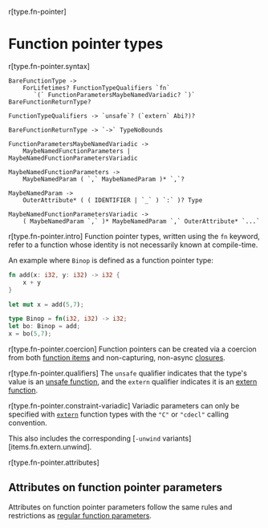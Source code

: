 r[type.fn-pointer]
# Function pointer types

r[type.fn-pointer.syntax]
```grammar,types
BareFunctionType ->
    ForLifetimes? FunctionTypeQualifiers `fn`
       `(` FunctionParametersMaybeNamedVariadic? `)` BareFunctionReturnType?

FunctionTypeQualifiers -> `unsafe`? (`extern` Abi?)?

BareFunctionReturnType -> `->` TypeNoBounds

FunctionParametersMaybeNamedVariadic ->
    MaybeNamedFunctionParameters | MaybeNamedFunctionParametersVariadic

MaybeNamedFunctionParameters ->
    MaybeNamedParam ( `,` MaybeNamedParam )* `,`?

MaybeNamedParam ->
    OuterAttribute* ( ( IDENTIFIER | `_` ) `:` )? Type

MaybeNamedFunctionParametersVariadic ->
    ( MaybeNamedParam `,` )* MaybeNamedParam `,` OuterAttribute* `...`
```

r[type.fn-pointer.intro]
Function pointer types, written using the `fn` keyword, refer to a function
whose identity is not necessarily known at compile-time.

An example where `Binop` is defined as a function pointer type:

```rust
fn add(x: i32, y: i32) -> i32 {
    x + y
}

let mut x = add(5,7);

type Binop = fn(i32, i32) -> i32;
let bo: Binop = add;
x = bo(5,7);
```

r[type.fn-pointer.coercion]
Function pointers can be created via a coercion from both [function items] and non-capturing, non-async [closures].

r[type.fn-pointer.qualifiers]
The `unsafe` qualifier indicates that the type's value is an [unsafe
function], and the `extern` qualifier indicates it is an [extern function].

r[type.fn-pointer.constraint-variadic]
Variadic parameters can only be specified with [`extern`] function types with
the `"C"` or `"cdecl"` calling convention.

This also includes the corresponding [`-unwind` variants][items.fn.extern.unwind].

r[type.fn-pointer.attributes]
## Attributes on function pointer parameters

Attributes on function pointer parameters follow the same rules and
restrictions as [regular function parameters].

[`extern`]: ../items/external-blocks.md
[closures]: closure.md
[extern function]: ../items/functions.md#extern-function-qualifier
[function items]: function-item.md
[unsafe function]: ../unsafe-keyword.md
[regular function parameters]: ../items/functions.md#attributes-on-function-parameters
